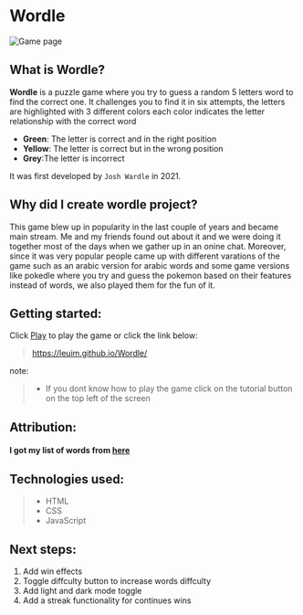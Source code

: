 # **Wordle** 
![Game page](https://imgur.com/a/zn11iRZ)
## What is Wordle?
**Wordle** is a puzzle game where you try to guess a random 5 letters word to find the correct one. It challenges you to find it in six attempts, the letters are highlighted with 3 different colors each color indicates the letter relationship with the correct word 
* **Green**: The letter is correct and in the right position
* **Yellow**: The letter is correct but in the wrong position 
* **Grey**:The letter is incorrect

It was first developed by `Josh Wardle` in 2021.
## Why did I create wordle project?

This game blew up in popularity in the last couple of years and became main stream. Me and my friends found out about it and we were doing it together most of the days when we gather up in an onine chat. Moreover, since it was very popular people came up with different varations of the game such as an arabic version for arabic words and some game versions like pokedle where you try and guess the pokemon based on their features instead of words, we also played them for the fun of it.

## Getting started:

Click [Play](https://leuim.github.io/Wordle/) to play the game or click the link below:
>https://leuim.github.io/Wordle/

note:
>* If you dont know how to play the game click on the tutorial button on the top left of the screen

## Attribution:


#### I got my list of words from [**here**](https://gist.github.com/shmookey/b28e342e1b1756c4700f42f17102c2ff)

## Technologies used:
>* HTML
>* CSS
>* JavaScript

## Next steps:

1. Add win effects
2. Toggle diffculty button to increase words diffculty
3. Add light and dark mode toggle
4. Add a streak functionality for continues wins
